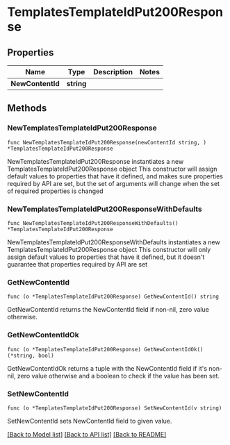 # TemplatesTemplateIdPut200Response

## Properties

Name | Type | Description | Notes
------------ | ------------- | ------------- | -------------
**NewContentId** | **string** |  | 

## Methods

### NewTemplatesTemplateIdPut200Response

`func NewTemplatesTemplateIdPut200Response(newContentId string, ) *TemplatesTemplateIdPut200Response`

NewTemplatesTemplateIdPut200Response instantiates a new TemplatesTemplateIdPut200Response object
This constructor will assign default values to properties that have it defined,
and makes sure properties required by API are set, but the set of arguments
will change when the set of required properties is changed

### NewTemplatesTemplateIdPut200ResponseWithDefaults

`func NewTemplatesTemplateIdPut200ResponseWithDefaults() *TemplatesTemplateIdPut200Response`

NewTemplatesTemplateIdPut200ResponseWithDefaults instantiates a new TemplatesTemplateIdPut200Response object
This constructor will only assign default values to properties that have it defined,
but it doesn't guarantee that properties required by API are set

### GetNewContentId

`func (o *TemplatesTemplateIdPut200Response) GetNewContentId() string`

GetNewContentId returns the NewContentId field if non-nil, zero value otherwise.

### GetNewContentIdOk

`func (o *TemplatesTemplateIdPut200Response) GetNewContentIdOk() (*string, bool)`

GetNewContentIdOk returns a tuple with the NewContentId field if it's non-nil, zero value otherwise
and a boolean to check if the value has been set.

### SetNewContentId

`func (o *TemplatesTemplateIdPut200Response) SetNewContentId(v string)`

SetNewContentId sets NewContentId field to given value.



[[Back to Model list]](../README.md#documentation-for-models) [[Back to API list]](../README.md#documentation-for-api-endpoints) [[Back to README]](../README.md)


